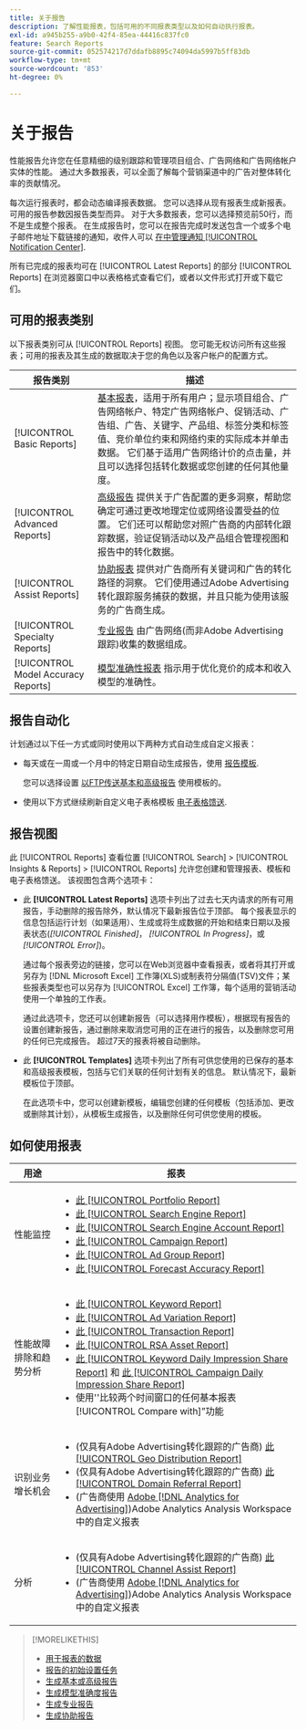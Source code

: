 ```yaml
---
title: 关于报告
description: 了解性能报表，包括可用的不同报表类型以及如何自动执行报表。
exl-id: a945b255-a9b0-42f4-85ea-44416c837fc0
feature: Search Reports
source-git-commit: 052574217d7ddafb8895c74094da5997b5ff83db
workflow-type: tm+mt
source-wordcount: '853'
ht-degree: 0%

---
```


# 关于报告

性能报告允许您在任意精细的级别跟踪和管理项目组合、广告网络和广告网络帐户实体的性能。 通过大多数报表，可以全面了解每个营销渠道中的广告对整体转化率的贡献情况。

每次运行报表时，都会动态编译报表数据。 您可以选择从现有报表生成新报表。 可用的报告参数因报告类型而异。 对于大多数报表，您可以选择预览前50行，而不是生成整个报表。 在生成报告时，您可以在报告完成时发送包含一个或多个电子邮件地址下载链接的通知，收件人可以 [在中管理通知 [!UICONTROL Notification Center]](/help/search-social-commerce/notifications/notification-about.md).

所有已完成的报表均可在 [!UICONTROL Latest Reports] 的部分 [!UICONTROL Reports] 在浏览器窗口中以表格格式查看它们，或者以文件形式打开或下载它们。

## 可用的报表类别

以下报表类别可从 [!UICONTROL Reports] 视图。 您可能无权访问所有这些报表；可用的报表及其生成的数据取决于您的角色以及客户帐户的配置方式。

| 报告类别 | 描述 |
| ----| ---- |
| [!UICONTROL Basic Reports] | [基本报表](/help/search-social-commerce/reports/management/basic-advanced/basic-advanced-report-about.md)，适用于所有用户；显示项目组合、广告网络帐户、特定广告网络帐户、促销活动、广告组、广告、关键字、产品组、标签分类和标签值、竞价单位约束和网络约束的实际成本并单击数据。 它们基于适用广告网络计价的点击量，并且可以选择包括转化数据或您创建的任何其他量度。 |
| [!UICONTROL Advanced Reports] | [高级报告](/help/search-social-commerce/reports/management/basic-advanced/basic-advanced-report-about.md) 提供关于广告配置的更多洞察，帮助您确定可通过更改地理定位或网络设置受益的位置。 它们还可以帮助您对照广告商的内部转化跟踪数据，验证促销活动以及产品组合管理视图和报告中的转化数据。 |
| [!UICONTROL Assist Reports] | [协助报表](/help/search-social-commerce/reports/management/assist/assist-report-about.md) 提供对广告商所有关键词和广告的转化路径的洞察。 它们使用通过Adobe Advertising转化跟踪服务捕获的数据，并且只能为使用该服务的广告商生成。 |
| [!UICONTROL Specialty Reports] | [专业报告](/help/search-social-commerce/reports/management/specialty/specialty-report-about.md) 由广告网络(而非Adobe Advertising跟踪)收集的数据组成。 |
| [!UICONTROL Model Accuracy Reports] | [模型准确性报表](/help/search-social-commerce/reports/management/model-accuracy/model-accuracy-report-about.md) 指示用于优化竞价的成本和收入模型的准确性。 |

## 报告自动化

计划通过以下任一方式或同时使用以下两种方式自动生成自定义报表：

* 每天或在一周或一个月中的特定日期自动生成报告，使用 [报告模板](/help/search-social-commerce/reports/automation/templates/template-about.md).

  您可以选择设置 [以FTP传送基本和高级报告](/help/search-social-commerce/reports/automation/ftp-reports.md) 使用模板的。

* 使用以下方式继续刷新自定义电子表格模板 [电子表格馈送](/help/search-social-commerce/reports/automation/spreadsheet-feeds/spreadsheet-feed-about.md).

## 报告视图

此 [!UICONTROL Reports] 查看位置 [!UICONTROL Search] > [!UICONTROL Insights & Reports] > [!UICONTROL Reports] 允许您创建和管理报表、模板和电子表格馈送。 该视图包含两个选项卡：

* 此 **[!UICONTROL Latest Reports]** 选项卡列出了过去七天内请求的所有可用报告，手动删除的报告除外，默认情况下最新报告位于顶部。 每个报表显示的信息包括运行计划（如果适用）、生成或将生成数据的开始和结束日期以及报表状态(*[!UICONTROL Finished]*， *[!UICONTROL In Progress]*，或 *[!UICONTROL Error]*)。

  通过每个报表旁边的链接，您可以在Web浏览器中查看报表，或者将其打开或另存为 [!DNL Microsoft Excel] 工作簿(XLS)或制表符分隔值(TSV)文件；某些报表类型也可以另存为 [!UICONTROL Excel] 工作簿，每个适用的营销活动使用一个单独的工作表。

  通过此选项卡，您还可以创建新报告（可以选择用作模板），根据现有报告的设置创建新报告，通过删除来取消您可用的正在进行的报告，以及删除您可用的任何已完成报告。 超过7天的报表将被自动删除。

* 此 **[!UICONTROL Templates]** 选项卡列出了所有可供您使用的已保存的基本和高级报表模板，包括与它们关联的任何计划有关的信息。 默认情况下，最新模板位于顶部。

  在此选项卡中，您可以创建新模板，编辑您创建的任何模板（包括添加、更改或删除其计划），从模板生成报告，以及删除任何可供您使用的模板。

## 如何使用报表

| 用途 | 报表 |
| ---- | ---- |
| 性能监控 | <ul><li>[此 [!UICONTROL Portfolio Report]](/help/search-social-commerce/reports/management/basic-advanced/portfolio-report.md)</li><li>[此 [!UICONTROL Search Engine Report]](/help/search-social-commerce/reports/management/basic-advanced/search-engine-report.md)</li><li>[此 [!UICONTROL Search Engine Account Report]](/help/search-social-commerce/reports/management/basic-advanced/search-engine-account-report.md)</li><li>[此 [!UICONTROL Campaign Report]](/help/search-social-commerce/reports/management/basic-advanced/campaign-report.md)</li><li>[此 [!UICONTROL Ad Group Report]](/help/search-social-commerce/reports/management/basic-advanced/ad-group-report.md)</li><li>[此 [!UICONTROL Forecast Accuracy Report]](/help/search-social-commerce/reports/management/model-accuracy/forecast-accuracy-report.md)</li></ul> |
| 性能故障排除和趋势分析 | <ul><li>[此 [!UICONTROL Keyword Report]](/help/search-social-commerce/reports/management/basic-advanced/keyword-report.md)</li><li>[此 [!UICONTROL Ad Variation Report]](/help/search-social-commerce/reports/management/basic-advanced/ad-variation-report.md)</li><li>[此 [!UICONTROL Transaction Report]](/help/search-social-commerce/reports/management/basic-advanced/transaction-report.md)</li><li>[此 [!UICONTROL RSA Asset Report]](/help/search-social-commerce/reports/management/specialty/rsa-asset-report.md)</li><li>[此 [!UICONTROL Keyword Daily Impression Share Report]](/help/search-social-commerce/reports/management/specialty/keyword-daily-impression-share-report.md) 和 [此 [!UICONTROL Campaign Daily Impression Share Report]](/help/search-social-commerce/reports/management/specialty/campaign-daily-impression-share-report.md)</li><li>使用&#39;&#39;比较两个时间窗口的任何基本报表[!UICONTROL Compare with]”功能</li></ul> |
| 识别业务增长机会 | <ul><li>(仅具有Adobe Advertising转化跟踪的广告商) [此 [!UICONTROL Geo Distribution Report]](/help/search-social-commerce/reports/management/basic-advanced/geo-distribution-report.md)</li><li>(仅具有Adobe Advertising转化跟踪的广告商) [此 [!UICONTROL Domain Referral Report]](/help/search-social-commerce/reports/management/basic-advanced/domain-referral-report.md)</li><li>(广告商使用 [Adobe [!DNL Analytics for Advertising]](https://experienceleague.adobe.com/docs/advertising/integrations/analytics/overview.html))Adobe Analytics Analysis Workspace中的自定义报表</li></ul> |
| 分析 | <ul><li>(仅具有Adobe Advertising转化跟踪的广告商) [此 [!UICONTROL Channel Assist Report]](/help/search-social-commerce/reports/management/assist/channel-assist-report.md)</li><li>(广告商使用 [Adobe [!DNL Analytics for Advertising]](https://experienceleague.adobe.com/docs/advertising/integrations/analytics/overview.html))Adobe Analytics Analysis Workspace中的自定义报表</li></ul> |

>[!MORELIKETHIS]
>
>* [用于报表的数据](data-used-for-reports.md)
>* [报告的初始设置任务](initial-setup.md)
>* [生成基本或高级报告](/help/search-social-commerce/reports/management/basic-advanced/basic-advanced-report-generate.md)
>* [生成模型准确度报告](/help/search-social-commerce/reports/management/model-accuracy/model-accuracy-report-generate.md)
>* [生成专业报告](/help/search-social-commerce/reports/management/specialty/specialty-report-generate.md)
>* [生成协助报告](/help/search-social-commerce/reports/management/assist/assist-report-generate.md)
